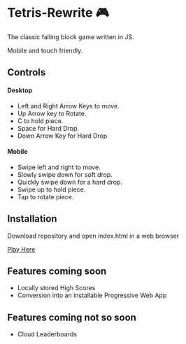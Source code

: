 # Tetris-Rewrite 🎮

The classic falling block game written in JS.

Mobile and touch friendly. 

## Controls

#### Desktop

* Left and Right Arrow Keys to move.
* Up Arrow key to Rotate.
* C to hold piece.
* Space for Hard Drop.
* Down Arrow Key for Hard Drop

#### Mobile

* Swipe left and right to move.
* Slowly swipe down for soft drop.
* Quickly swipe down for a hard drop.
* Swipe up to hold piece.
* Tap to rotate piece.


## Installation

Download repository and open index.html in a web browser

[Play Here](https://jake-tetris.netlify.app/)

## Features coming soon

* Locally stored High Scores
* Conversion into an installable Progressive Web App

## Features coming not so soon

* Cloud Leaderboards

